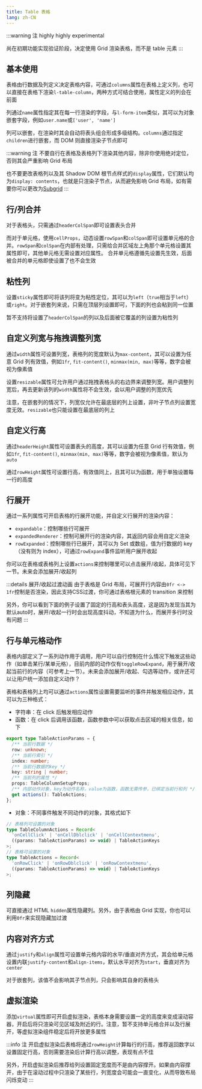 ```yaml
---
title: Table 表格
lang: zh-CN
---
```


:::warning 注
highly highly experimental

尚在初期功能实现验证阶段，决定使用 Grid 渲染表格，而不是 table 元素
:::

## 基本使用

表格由行数据及列定义决定表格内容，可通过`columns`属性在表格上定义列，也可以直接在表格下渲染`l-table-column`，两种方式可结合使用，属性定义的列会在前面

列通过`name`属性指定其在每一行渲染的字段，与`l-form-item`类似，其可以为对象嵌套字段，例如`user.name`或`['user', 'name']`

列可以嵌套，在渲染时其会自动将表头组合形成多级结构。`columns`通过指定`children`进行嵌套，而 DOM 则直接渲染子节点即可

<!-- @Code:_devTest -->
<!-- @Code:nested -->

:::warning 注
不要自行在表格及表格列下渲染其他内容，除非你使用绝对定位，否则其会严重影响 Grid 布局

也不要更改表格列以及其 Shadow DOM 根节点样式的`display`属性，它们默认均为`display: contents`，也就是只渲染子节点，从而避免影响 Grid 布局，如有需要你可以更改为[Subgrid](https://developer.mozilla.org/en-US/docs/Web/CSS/CSS_grid_layout/Subgrid)
:::

## 行/列合并

对于表格头，只需通过`headerColSpan`即可设置表头合并

而对于单元格，使用`cellProps`，动态设置`rowSpan`和`colSpan`即可设置单元格的合并。`rowSpan`和`colSpan`在内部有处理，只需给合并区域左上角那个单元格设置其属性即可，其他单元格无需设置对应属性。
合并单元格遵循先设置先生效，后面被合并的单元格即使设置了也不会生效

<!-- @Code:rowColSpan -->

## 粘性列

设置`sticky`属性即可将该列将变为粘性定位，其可以为`left`（`true`相当于`left`）或`right`。对于嵌套列来说，只需在顶层列设置即可，下面的列也会粘到同一位置

暂不支持将设置了`headerColSpan`的列以及后面被它覆盖的列设置为粘性列

<!-- @Code:sticky -->

## 自定义列宽与拖拽调整列宽

通过`width`属性可设置列宽，表格列的宽度默认为`max-content`，其可以设置为任意 Grid 列有效值，例如`1fr`, `fit-content()`, `minmax(min, max)`等等，数字会被视为像素值

设置`resizable`属性可允许用户通过拖拽表格头的右边界来调整列宽。用户调整列宽后，再去更新该列的`width`属性将不会生效，会以用户调整的列宽优先

注意，在嵌套列的情况下，列宽仅允许在最底层的列上设置，非叶子节点列设置宽度无效。`resizable`也只能设置在最底层的列上

<!-- @Code:width -->

## 自定义行高

通过`headerHeight`属性可设置表头的高度，其可以设置为任意 Grid 行有效值，例如`1fr`, `fit-content()`, `minmax(min, max)`等等，数字会被视为像素值，默认为`auto`

通过`rowHeight`属性可设置行高，有效值同上，且其可以为函数，用于单独设置每一行的高度

## 行展开

通过一系列属性可开启表格的行展开功能，并自定义行展开的渲染内容：

- `expandable`：控制哪些行可展开
- `expandedRenderer`：控制可展开行的渲染内容，其返回内容会用自定义渲染
- `rowExpanded`：控制哪些行已展开，其可以为 Set 或数组，值为行数据的 key（没有则为 index），可通过`rowExpand`事件监听用户展开收起

你可以在表格或表格列上设置`actions`来控制哪里可以点击展开/收起，具体可见下一节。未来会添加展开/收起列

:::details 展开/收起过渡动画
由于表格是 Grid 布局，可展开行内容由`0fr <-> 1fr`控制是否渲染，因此支持CSS过渡，你可通过表格根元素的 transition 来控制

另外，你可以看到下面的例子设置了固定的行高和表头高度，这是因为发现当其为默认auto时，展开/收起一行时会出现高度抖动，不知道为什么，而展开多行时没有问题
:::

<!-- @Code:expandable -->

## 行与单元格动作

表格内部定义了一系列动作用于调用，用户可以自行控制在什么情况下触发这些动作（如单击某行/某单元格），目前内部的动作仅有`toggleRowExpand`，用于展开/收起当前行的内容（可参考上一节）。未来会添加展开/收起、勾选等动作，或许还可以让用户统一添加自定义动作？

表格和表格列上均可以通过`actions`属性设置需要监听的事件并触发相应动作，其可以为三种格式：

- 字符串：在 click 后触发相应动作
- 函数：在 click 后调用该函数，函数参数中可以获取点击区域的相关信息，如下

```ts
export type TableActionParams = {
  /** 当前行数据 */
  row: unknown;
  /** 当前行索引 */
  index: number;
  /** 当前行数据的key */
  key: string | number;
  /** 当前列的属性 */
  props: TableColumnSetupProps;
  /** 内部动作对象，key为动作名称，value为函数，函数无需传参，已绑定当前行和列 */
  get actions(): TableActions;
};
```

- 对象：不同事件触发不同动作的对象，其格式如下

```ts
// 表格列可设置的对象
type TableColumnActions = Record<
  'onCellClick' | 'onCellDblclick' | 'onCellContextmenu',
  ((params: TableActionParams) => void) | TableActionKeys
>;
// 表格可设置的对象
type TableActions = Record<
  'onRowClick' | 'onRowDblclick' | 'onRowContextmenu',
  ((params: TableActionParams) => void) | TableActionKeys
>;
```

<!-- @Code:actions -->

## 列隐藏

可直接通过 HTML `hidden`属性隐藏列。另外，由于表格由 Grid 实现，你也可以利用`0fr`来实现隐藏加过渡

<!-- @Code:hidden -->

## 内容对齐方式

通过`justify`和`align`属性可设置单元格内容的水平/垂直对齐方式，其会给单元格设置内联`justify-content`和`align-items`，默认水平对齐为`start`，垂直对齐为`center`

对于嵌套列，该值不会影响其子节点列，只会影响其自身的表格头

<!-- @Code:align -->

## 虚拟渲染

添加`virtual`属性即可开启虚拟渲染，表格本身需要设置一定的高度来变成滚动容器，开启后将只渲染可见区域及附近的行。注意，暂不支持单元格合并以及行展开，等虚拟渲染组件稳定后将开放更多属性

:::info 注
开启虚拟渲染后表格将通过`rowHeight`计算每行的行高，推荐返回数字以设置固定行高，否则需要渲染后计算行高以调整，表现有点不佳

另外，开启虚拟渲染后推荐给列设置固定宽度而不是由内容撑开。如果由内容撑开，由于在滚动过程中只渲染了某些行，列宽度会可能会一直变化，从而导致布局闪烁变动
:::

<!-- @Code:virtual -->
